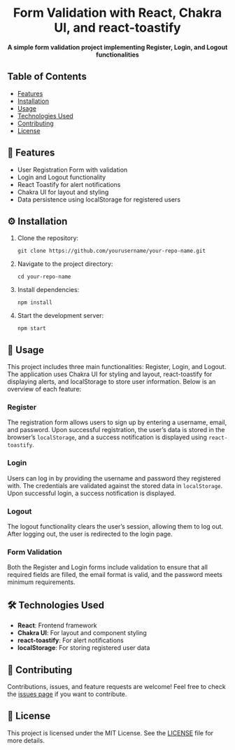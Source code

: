 <h1 align="center">Form Validation with React, Chakra UI, and react-toastify</h1>

<p align="center">
  <strong>A simple form validation project implementing Register, Login, and Logout functionalities</strong>
</p>

## Table of Contents
<ul>
  <li><a href="#features">Features</a></li>
  <li><a href="#installation">Installation</a></li>
  <li><a href="#usage">Usage</a></li>
  <li><a href="#technologies-used">Technologies Used</a></li>
  <li><a href="#contributing">Contributing</a></li>
  <li><a href="#license">License</a></li>
</ul>

<h2 id="features">🚀 Features</h2>
<ul>
  <li>User Registration Form with validation</li>
  <li>Login and Logout functionality</li>
  <li>React Toastify for alert notifications</li>
  <li>Chakra UI for layout and styling</li>
  <li>Data persistence using localStorage for registered users</li>
</ul>

<h2 id="installation">⚙️ Installation</h2>

<ol>
  <li>Clone the repository:</li>

<pre>
<code>git clone https://github.com/yourusername/your-repo-name.git</code>
</pre>

  <li>Navigate to the project directory:</li>

<pre>
<code>cd your-repo-name</code>
</pre>

  <li>Install dependencies:</li>

<pre>
<code>npm install</code>
</pre>

  <li>Start the development server:</li>

<pre>
<code>npm start</code>
</pre>

</ol>

<h2 id="usage">📖 Usage</h2>

<p>This project includes three main functionalities: Register, Login, and Logout. The application uses Chakra UI for styling and layout, react-toastify for displaying alerts, and localStorage to store user information. Below is an overview of each feature:</p>

<h3>Register</h3>
<p>
  The registration form allows users to sign up by entering a username, email, and password. Upon successful registration, the user’s data is stored in the browser’s <code>localStorage</code>, and a success notification is displayed using <code>react-toastify</code>.
</p>

<h3>Login</h3>
<p>
  Users can log in by providing the username and password they registered with. The credentials are validated against the stored data in <code>localStorage</code>. Upon successful login, a success notification is displayed.
</p>

<h3>Logout</h3>
<p>
  The logout functionality clears the user’s session, allowing them to log out. After logging out, the user is redirected to the login page.
</p>

<h3>Form Validation</h3>
<p>
  Both the Register and Login forms include validation to ensure that all required fields are filled, the email format is valid, and the password meets minimum requirements.
</p>

<h2 id="technologies-used">🛠️ Technologies Used</h2>
<ul>
  <li><strong>React</strong>: Frontend framework</li>
  <li><strong>Chakra UI</strong>: For layout and component styling</li>
  <li><strong>react-toastify</strong>: For alert notifications</li>
  <li><strong>localStorage</strong>: For storing registered user data</li>
</ul>

<h2 id="contributing">🤝 Contributing</h2>
<p>Contributions, issues, and feature requests are welcome! Feel free to check the <a href="https://github.com/yourusername/your-repo-name/issues">issues page</a> if you want to contribute.</p>

<h2 id="license">📝 License</h2>
<p>This project is licensed under the MIT License. See the <a href="LICENSE">LICENSE</a> file for more details.</p>

